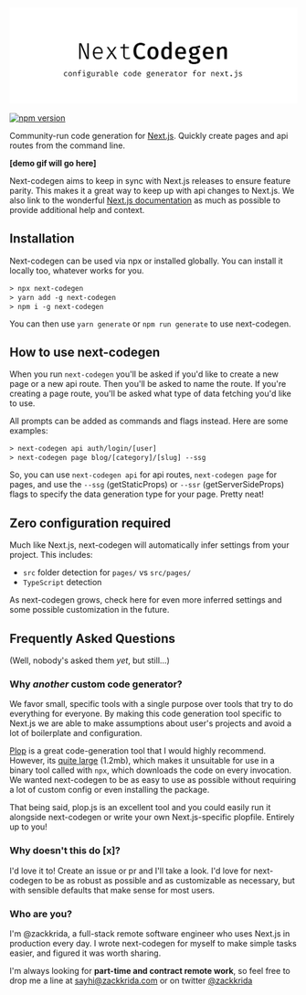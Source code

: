 ![next-codegen](./banner.png)

[![npm version](https://badge.fury.io/js/next-codegen.svg)](https://badge.fury.io/js/next-codegen)

Community-run code generation for [Next.js](https://nextjs.org). Quickly create pages and api routes from the command line.

**[demo gif will go here]**

Next-codegen aims to keep in sync with Next.js releases to ensure feature parity. This makes it a great way to keep up with api changes to Next.js. We also link to the wonderful [Next.js documentation](https://nextjs.org/docs/) as much as possible to provide additional help and context.

## Installation

Next-codegen can be used via npx or installed globally. You can install it locally too, whatever works for you.

```shell
> npx next-codegen
> yarn add -g next-codegen
> npm i -g next-codegen
```

You can then use `yarn generate` or `npm run generate` to use next-codegen.

## How to use next-codegen

When you run `next-codegen` you'll be asked if you'd like to create a new page or a new api route. Then you'll be asked to name the route. If you're creating a page route, you'll be asked what type of data fetching you'd like to use.

All prompts can be added as commands and flags instead. Here are some examples:

```shell
> next-codegen api auth/login/[user]
> next-codegen page blog/[category]/[slug] --ssg
```

So, you can use `next-codegen api` for api routes, `next-codegen page` for pages, and use the `--ssg` (getStaticProps) or `--ssr` (getServerSideProps) flags to specify the data generation type for your page. Pretty neat!

## Zero configuration required

Much like Next.js, next-codegen will automatically infer settings from your project. This includes:

- `src` folder detection for `pages/` vs `src/pages/`
- `TypeScript` detection

As next-codegen grows, check here for even more inferred settings and some possible customization in the future.

## Frequently Asked Questions

(Well, nobody's asked them _yet_, but still...)

### Why _another_ custom code generator?

We favor small, specific tools with a single purpose over tools that try to do everything for everyone. By making this code generation tool specific to Next.js we are able to make assumptions about user's projects and avoid a lot of boilerplate and configuration.

[Plop](https://plopjs.com/) is a great code-generation tool that I would highly recommend. However, its [quite large](https://bundlephobia.com/result?p=plop@2.6.0) (1.2mb), which makes it unsuitable for use in a binary tool called with `npx`, which downloads the code on every invocation. We wanted next-codegen to be as easy to use as possible without requiring a lot of custom config or even installing the package.

That being said, plop.js is an excellent tool and you could easily run it alongside next-codegen or write your own Next.js-specific plopfile. Entirely up to you!

### Why doesn't this do [x]?

I'd love it to! Create an issue or pr and I'll take a look. I'd love for next-codegen to be as robust as possible and as customizable as necessary, but with sensible defaults that make sense for most users.

### Who are you?

I'm @zackkrida, a full-stack remote software engineer who uses Next.js in production every day. I wrote next-codegen for myself to make simple tasks easier, and figured it was worth sharing.

I'm always looking for **part-time and contract remote work**, so feel free to drop me a line at sayhi@zackkrida.com or on twitter [@zackkrida](https://twitter.com/zackkrida)
